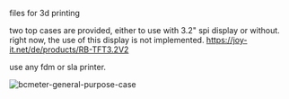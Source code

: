 files for 3d printing

two top cases are provided, either to use with 3.2" spi display or without. right now, the use of this display is not implemented. 
https://joy-it.net/de/products/RB-TFT3.2V2


use any fdm or sla printer. 

![bcmeter-general-purpose-case](https://user-images.githubusercontent.com/87074315/124760439-0a0dcc00-df31-11eb-84be-da7e5b0b8b26.jpg)
